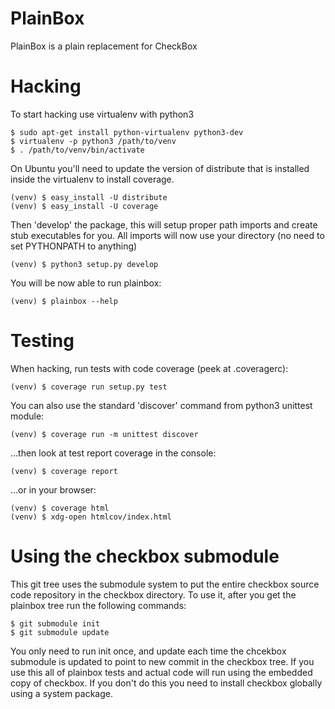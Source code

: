 PlainBox
========

PlainBox is a plain replacement for CheckBox

Hacking
=======

To start hacking use virtualenv with python3

    $ sudo apt-get install python-virtualenv python3-dev
    $ virtualenv -p python3 /path/to/venv
    $ . /path/to/venv/bin/activate

On Ubuntu you'll need to update the version of distribute that is installed
inside the virtualenv to install coverage.

    (venv) $ easy_install -U distribute
    (venv) $ easy_install -U coverage

Then 'develop' the package, this will setup proper path imports and create stub
executables for you. All imports will now use your directory (no need to set
PYTHONPATH to anything)

    (venv) $ python3 setup.py develop

You will be now able to run plainbox:

    (venv) $ plainbox --help

Testing
=======

When hacking, run tests with code coverage (peek at .coveragerc):

    (venv) $ coverage run setup.py test

You can also use the standard 'discover' command from python3 unittest module:

    (venv) $ coverage run -m unittest discover

...then look at test report coverage in the console:

    (venv) $ coverage report

...or in your browser:

    (venv) $ coverage html
    (venv) $ xdg-open htmlcov/index.html

Using the checkbox submodule
============================

This git tree uses the submodule system to put the entire checkbox source code
repository in the checkbox directory. To use it, after you get the plainbox
tree run the following commands:

    $ git submodule init
    $ git submodule update

You only need to run init once, and update each time the chcekbox submodule is
updated to point to new commit in the checkbox tree. If you use this all of
plainbox tests and actual code will run using the embedded copy of checkbox. If
you don't do this you need to install checkbox globally using a system package.
